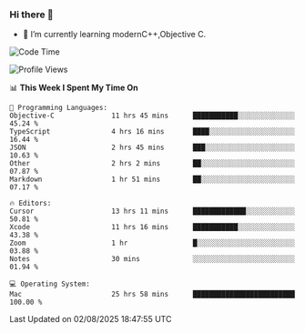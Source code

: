 ### Hi there 👋
- 🌱 I’m currently learning modernC++,Objective C.
<!--
**Asukaki7/Asukaki7** is a ✨ _special_ ✨ repository because its `README.md` (this file) appears on your GitHub profile.

Here are some ideas to get you started:

- 🔭 I’m currently working on ...
- 🌱 I’m currently learning ...
- 👯 I’m looking to collaborate on ...
- 🤔 I’m looking for help with ...
- 💬 Ask me about ...
- 📫 How to reach me: ...
- 😄 Pronouns: ...
- ⚡ Fun fact: ...
-->
<!--START_SECTION:waka-->
![Code Time](http://img.shields.io/badge/Code%20Time-658%20hrs%2043%20mins-blue)

![Profile Views](http://img.shields.io/badge/Profile%20Views-0-blue)

📊 **This Week I Spent My Time On** 

```text
💬 Programming Languages: 
Objective-C              11 hrs 45 mins      ███████████░░░░░░░░░░░░░░   45.24 % 
TypeScript               4 hrs 16 mins       ████░░░░░░░░░░░░░░░░░░░░░   16.44 % 
JSON                     2 hrs 45 mins       ███░░░░░░░░░░░░░░░░░░░░░░   10.63 % 
Other                    2 hrs 2 mins        ██░░░░░░░░░░░░░░░░░░░░░░░   07.87 % 
Markdown                 1 hr 51 mins        ██░░░░░░░░░░░░░░░░░░░░░░░   07.17 % 

🔥 Editors: 
Cursor                   13 hrs 11 mins      █████████████░░░░░░░░░░░░   50.81 % 
Xcode                    11 hrs 16 mins      ███████████░░░░░░░░░░░░░░   43.38 % 
Zoom                     1 hr                █░░░░░░░░░░░░░░░░░░░░░░░░   03.88 % 
Notes                    30 mins             ░░░░░░░░░░░░░░░░░░░░░░░░░   01.94 % 

💻 Operating System: 
Mac                      25 hrs 58 mins      █████████████████████████   100.00 % 
```


 Last Updated on 02/08/2025 18:47:55 UTC
<!--END_SECTION:waka-->
